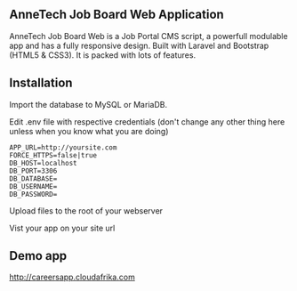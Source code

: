 ## AnneTech Job Board Web Application

AnneTech Job Board Web is a Job Portal CMS script, a powerfull modulable app and has a fully responsive design. Built with Laravel and Bootstrap (HTML5 & CSS3). It is packed with lots of features.

## Installation

Import the database to MySQL or MariaDB.

Edit .env file with respective credentials (don't change any other thing here unless when you know what you are doing)
```
APP_URL=http://yoursite.com
FORCE_HTTPS=false|true
DB_HOST=localhost
DB_PORT=3306
DB_DATABASE=
DB_USERNAME=
DB_PASSWORD=
```
Upload files to the root of your webserver

Vist your app on your site url

## Demo app

http://careersapp.cloudafrika.com
